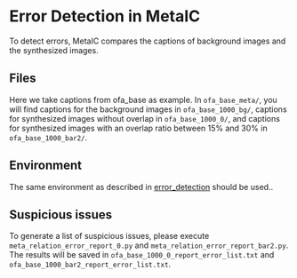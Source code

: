 # Error Detection in MetaIC
To detect errors, MetaIC compares the captions of background images and the synthesized images.
## Files
Here we take captions from ofa_base as example.
In `ofa_base_meta/`, you will find captions for the background images in `ofa_base_1000_bg/`, captions for synthesized images without overlap in `ofa_base_1000_0/`, and captions for synthesized images with an overlap ratio between 15% and 30% in `ofa_base_1000_bar2/`.
## Environment
The same environment as described in [error_detection](../error_detection/README.md) should be used..
## Suspicious issues
To generate a list of suspicious issues, please execute `meta_relation_error_report_0.py` and `meta_relation_error_report_bar2.py`.
The results will be saved in `ofa_base_1000_0_report_error_list.txt` and `ofa_base_1000_bar2_report_error_list.txt`.
